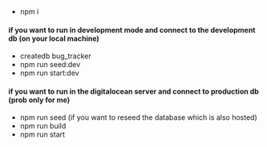 - npm i

#### if you want to run in development mode and connect to the development db (on your local machine)

- createdb bug_tracker
- npm run seed:dev
- npm run start:dev

#### if you want to run in the digitalocean server and connect to production db (prob only for me)

- npm run seed (if you want to reseed the database which is also hosted)
- npm run build
- npm run start
